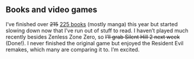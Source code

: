 ## Books and video games

I’ve finished over ~~215~~ [225 books](https://www.goodreads.com/user_challenges/54484570) (mostly manga) this year but started slowing down now that I’ve run out of stuff to read. I haven’t played much recently besides Zenless Zone Zero, so ~~I’ll grab Silent Hill 2 next week~~ (Done!). I never finished the original game but enjoyed the Resident Evil remakes, which many are comparing it to. I’m excited.
